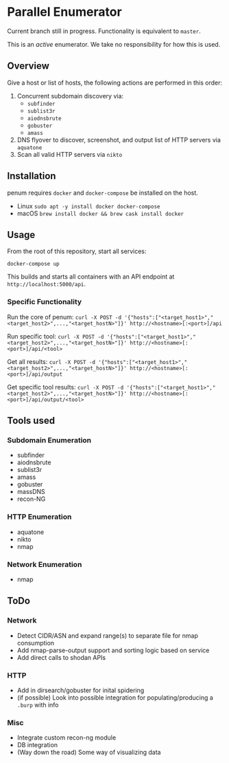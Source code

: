# Parallel Enumerator
Current branch still in progress. Functionality is equivalent to `master`.

This is an *active* enumerator. We take no responsibility for how this is used.

## Overview
Give a host or list of hosts, the following actions are performed in this order:
1. Concurrent subdomain discovery via:
    - `subfinder`
    - `sublist3r`
    - `aiodnsbrute`
    - `gobuster`
    - `amass`
1. DNS flyover to discover, screenshot, and output list of HTTP servers via `aquatone`
1. Scan all valid HTTP servers via `nikto`

## Installation
penum requires `docker` and `docker-compose` be installed on the host.
- Linux
  `sudo apt -y install docker docker-compose`
- macOS
  `brew install docker && brew cask install docker`

## Usage
From the root of this repository, start all services:
```
docker-compose up
```

This builds and starts all containers with an API endpoint at `http://localhost:5000/api`.

### Specific Functionality
Run the core of penum:
```curl -X POST -d '{"hosts":["<target_host1>","<target_host2>",...,"<target_hostN>"]}' http://<hostname>[:<port>]/api```

Run specific tool:
```curl -X POST -d '{"hosts":["<target_host1>","<target_host2>",...,"<target_hostN>"]}' http://<hostname>[:<port>]/api/<tool>```

Get all results:
```curl -X POST -d '{"hosts":["<target_host1>","<target_host2>",...,"<target_hostN>"]}' http://<hostname>[:<port>]/api/output```

Get specific tool results:
```curl -X POST -d '{"hosts":["<target_host1>","<target_host2>",...,"<target_hostN>"]}' http://<hostname>[:<port>]/api/output/<tool>```

## Tools used
### Subdomain Enumeration
- subfinder
- aiodnsbrute
- sublist3r
- amass
- gobuster
- massDNS
- recon-NG

### HTTP Enumeration
- aquatone
- nikto
- nmap

### Network Enumeration
- nmap

## ToDo
### Network
- Detect CIDR/ASN and expand range(s) to separate file for nmap consumption
- Add nmap-parse-output support and sorting logic based on service
- Add direct calls to shodan APIs

### HTTP
- Add in dirsearch/gobuster for inital spidering
- (if possible) Look into possible integration for populating/producing a `.burp` with info

### Misc
- Integrate custom recon-ng module
- DB integration
- (Way down the road) Some way of visualizing data
